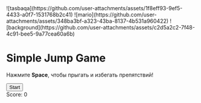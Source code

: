 <!DOCTYPE html>
<html lang="en">![tasbaqa](https://github.com/user-attachments/assets/1f8eff93-9ef5-4433-a0f7-1531768b2c41)
![mario](https://github.com/user-attachments/assets/348ba3bf-a323-43ba-8137-4b531a960422)
![background](https://github.com/user-attachments/assets/c2d5a2c2-7f48-4c91-bee5-9a77cea60a6b)

<head>
  <meta charset="UTF-8">
  <meta name="viewport" content="width=device-width, initial-scale=1.0">
  <link rel="stylesheet" href="./style.css">
  <script src="./script.js" defer></script>
  <title>Simple Jump Game</title>
</head>
<body>
  <h1>Simple Jump Game</h1>
  <p>Нажмите <strong>Space</strong>, чтобы прыгать и избегать препятствий!</p>
  <div class="game">
    <div id="player"></div>
    <div id="damper"></div>
  </div>
  <button class="start">Start</button>
  <button class="restart" style="display: none;">Restart</button>
  <div class="score">Score: <span id="score">0</span></div>
</body>
</html>
